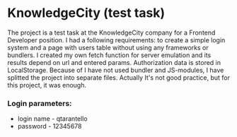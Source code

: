 # KnowledgeCity (test task)

The project is a test task at the KnowledgeCity company for a Frontend Developer position. I had a following requirements: to create a simple login system and a page with users table without using any frameworks or bundlers. I created my own fetch function for server emulation and its results depend on url and entered params. Authorization data is stored in LocalStorage. Because of I have not used bundler and JS-modules, I have splitted the project into separate files. Actually It's not good practice, but for this project, it was enough.  

### Login parameters:
* login name - qtarantello
* password - 12345678
